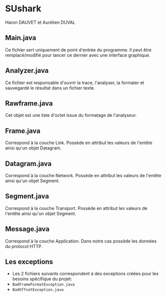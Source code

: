 # SUshark
Haron DAUVET et Aurélien DUVAL


## Main.java
Ce fichier sert uniquement de point d'entrée du programme.
Il peut être remplacé/modifié pour lancer ce dernier avec une interface graphique.


## Analyzer.java
Ce fichier est responsable d'ouvrir la trace, l'analyser, la formater et sauvegardé le résultat dans un fichier texte.


## Rawframe.java
Cet objet est une liste d'octet issue du formatage de l'analyseur.


## Frame.java
Correspond à la couche Link.
Possède en attribut les valeurs de l'entête ainsi qu'un objet Datagram.


## Datagram.java
Correspond à la couche Network.
Possède en attribut les valeurs de l'entête ainsi qu'un objet Segment.


## Segment.java
Correspond à la couche Transport.
Possède en attribut les valeurs de l'entête ainsi qu'un objet Segment.


## Message.java
Correspond à la couche Application.
Dans notre cas possède les données du protocol HTTP.


## Les exceptions
- Les 2 fichiers suivants correspondent à des exceptions créées pour les besoins spécifique du projet:
- `BadFrameFormatException.java`
- `BadOffsetException.java`

